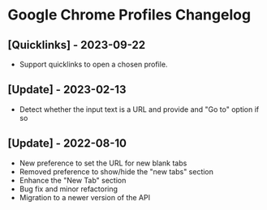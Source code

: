 # Google Chrome Profiles Changelog

## [Quicklinks] - 2023-09-22
- Support quicklinks to open a chosen profile.

## [Update] - 2023-02-13

- Detect whether the input text is a URL and provide and "Go to" option if so

## [Update] - 2022-08-10

- New preference to set the URL for new blank tabs
- Removed preference to show/hide the "new tabs" section
- Enhance the "New Tab" section
- Bug fix and minor refactoring
- Migration to a newer version of the API

